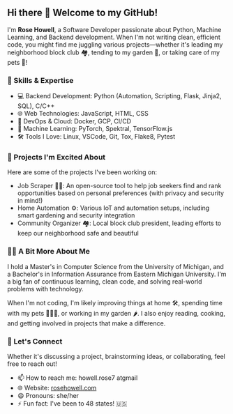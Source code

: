 ## Hi there 👋 Welcome to my GitHub!

I'm __Rose Howell__, a Software Developer passionate about Python, Machine Learning, and Backend development. When I'm not writing clean, efficient code, you might find me juggling various projects—whether it's leading my neighborhood block club 🏘️, tending to my garden 🌱, or taking care of my pets 🐾!


### 🔧 Skills & Expertise

- 💻 Backend Development: Python (Automation, Scripting, Flask, Jinja2, SQL), C/C++
- 🌐 Web Technologies: JavaScript, HTML, CSS
- 🚀 DevOps & Cloud: Docker, GCP, CI/CD
- 🧠 Machine Learning: PyTorch, Spektral, TensorFlow.js
- 🛠️ Tools I Love: Linux, VSCode, Git, Tox, Flake8, Pytest


### 🌟 Projects I'm Excited About

Here are some of the projects I've been working on:

- Job Scraper 🕵️‍♀️: An open-source tool to help job seekers find and rank opportunities based on personal preferences (with privacy and security in mind!)
- Home Automation ⚙️: Various IoT and automation setups, including smart gardening and security integration
- Community Organizer 🏘️: Local block club president, leading efforts to keep our neighborhood safe and beautiful


### 👩‍💻 A Bit More About Me

I hold a Master's in Computer Science from the University of Michigan, and a Bachelor's in Information Assurance from Eastern Michigan University. I'm a big fan of continuous learning, clean code, and solving real-world problems with technology.

When I'm not coding, I'm likely improving things at home 🛠️, spending time with my pets 🐶🐱🐔, or working in my garden 🌶️. I also enjoy reading, cooking, and getting involved in projects that make a difference.


### 💬 Let's Connect

Whether it's discussing a project, brainstorming ideas, or collaborating, feel free to reach out!

- 📫 How to reach me: howell.rose7 atgmail
- 🌐 Website: [rosehowell.com](https://rosehowell.com)
- 😄 Pronouns: she/her
- ⚡ Fun fact: I've been to 48 states! 🇺🇸


<!--
**rhowell7/rhowell7** is a ✨ _special_ ✨ repository because its `README.md` (this file) appears on your GitHub profile.

Here are some ideas to get you started:

- 🔭 I’m currently working on ...
- 🌱 I’m currently learning ...
- 👯 I’m looking to collaborate on ...
- 🤔 I’m looking for help with ...
- 💬 Ask me about ...
- 📫 How to reach me: ...
- 😄 Pronouns: ...
- ⚡ Fun fact: ...
-->
